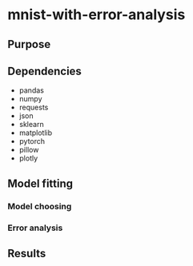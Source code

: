 # mnist-with-error-analysis
## Purpose

## Dependencies
- pandas
- numpy
- requests
- json
- sklearn
- matplotlib
- pytorch
- pillow
- plotly

## Model fitting
### Model choosing

### Error analysis 
## Results
